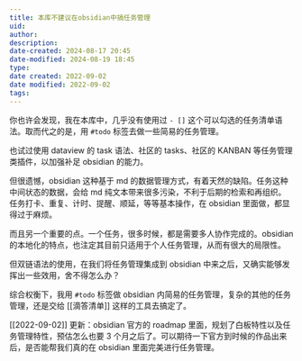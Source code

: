 ```yaml
---
title: 本库不建议在obsidian中搞任务管理
uid: 
author: 
description: 
date-created: 2024-08-17 20:45
date-modified: 2024-08-19 18:45
type: 
date created: 2022-09-02
date modified: 2022-09-02
tags: 
---
```


你也许会发现，我在本库中，几乎没有使用过 `- []` 这个可以勾选的任务清单语法。取而代之的是，用 `#todo` 标签去做一些简易的任务管理。

也试过使用 dataview 的 task 语法、社区的 tasks、社区的 KANBAN 等任务管理类插件，以加强补足 obsidian 的能力。

但很遗憾，obsidian 这种基于 md 的数据管理方式，有着天然的缺陷。任务这种中间状态的数据，会给 md 纯文本带来很多污染，不利于后期的检索和再组织。任务打卡、重复、计时、提醒、顺延，等等基本操作，在 obsidian 里面做，都显得过于麻烦。

而且另一个重要的点。一个任务，很多时候，都是需要多人协作完成的。obsidian 的本地化的特点，也注定其目前只适用于个人任务管理，从而有很大的局限性。

但双链语法的使用，在我们将任务管理集成到 obsidian 中来之后，又确实能够发挥出一些效用，舍不得怎么办？

综合权衡下，我用 `#todo` 标签做 obsidian 内简易的任务管理，复杂的其他的任务管理，还是交给 [[滴答清单]] 这样的工具去搞定了。

[[2022-09-02]] 更新：obsidian 官方的 roadmap 里面，规划了白板特性以及任务管理特性，预估怎么也要 3 个月之后了。可以期待一下官方到时候的作品出来后，是否能帮我们真的在 obsidian 里面完美进行任务管理。
